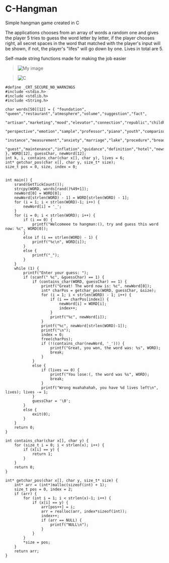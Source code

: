 # C-Hangman
Simple hangman game created in C

The applications chooses from an array of words a random one and gives the player 5 tries to guess the word letter by letter, if the player chooses right, all secret spaces in the word that matched with the player's input will be shown, if not, the player's "lifes" will go down by one. Lives in total are 5.

Self-made string functions made for making the job easier


>![My image](ingore.png)


>![C](https://img.shields.io/badge/c-%2300599C.svg?style=for-the-badge&logo=c&logoColor=white)
```
#define _CRT_SECURE_NO_WARNINGS
#include <stdio.h>
#include <stdlib.h>
#include <String.h>

char words[50][12] = { "foundation", "queen","restaurant","atmosphere","volume","suggestion","fact",
	"artisan","marketing","mood","elevator","connection","republic","childhood","outcome","application","soup",
	"perspective","emotion","sample","professor","piano","youth","comparison","college","pie","orange","person",
	"instance","measurement","anxiety","marriage","lake","procedure","bread","nature","relation","uncle","moment",
	"guest","maintenance","inflation","guidance","definition","hotel","news","way","error","mom","loss" }, WORD[12], guessChar, newWord[12];
int k, i, contains_char(char x[], char y), lives = 6;
int* getchar_pos(char x[], char y, size_t* size);
size_t pos = 0, size, index = 0;


int main() {
	srand(GetTickCount());
	strcpy(WORD, words[rand()%49+1]);
	newWord[0] = WORD[0];
	newWord[strlen(WORD) - 1] = WORD[strlen(WORD) - 1];
	for (i = 1; i < strlen(WORD)-1; i++) {
		newWord[i] = '_';
	}
	for (i = 0; i < strlen(WORD); i++) {
		if (i == 0) {
			printf("Welcomeee to hangman:(), try and guess this word now: %c", WORD[0]);
		}
		else if (i == strlen(WORD) - 1) {
			printf("%c\n", WORD[i]);
		}
		else {
			printf("_");
		}
	}
	while (1) {
		printf("Enter your guess: ");
		if (scanf(" %c", &guessChar) == 1) {
			if (contains_char(WORD, guessChar) == 1) {
				printf("Great! The word now is: %c", newWord[0]);
				int* charPos = getchar_pos(WORD, guessChar, &size);
				for (i = 1; i < strlen(WORD) - 1; i++) {
					if (i == charPos[index]) {
						newWord[i] = WORD[i];
						index++;
					}
					printf("%c", newWord[i]);
				}
				printf("%c", newWord[strlen(WORD)-1]);
				printf("\n");
				index = 0;
				free(charPos);
				if (!(contains_char(newWord, '_'))) {
					printf("Great, you won, the word was: %s", WORD);
					break;
				}
			}
			else {
				if (lives == 0) {
					printf("You lose:(, the word was %s", WORD);
					break;
				}
				printf("Wrong muahahahah, you have %d lives left\n", lives); lives -= 1;
			}
			guessChar = '\0';
		}
		else {
			exit(0);
		}
	}
	return 0;
}

int contains_char(char x[], char y) {
	for (size_t i = 0; i < strlen(x); i++) {
		if (x[i] == y) {
			return 1;
		}
	}
	return 0;
}

int* getchar_pos(char x[], char y, size_t* size) {
	int* arr = (int*)malloc(sizeof(int) + 1);
	size_t pos = 0, index = 2;
	if (arr) {
		for (int i = 1; i < strlen(x)-1; i++) {
			if (x[i] == y) {
				arr[pos++] = i;
				arr = realloc(arr, index*sizeof(int));
				index++;
				if (arr == NULL) {
					printf("NULL\n");
				}
			}
		}
		*size = pos;
	}
	return arr;
}
```
